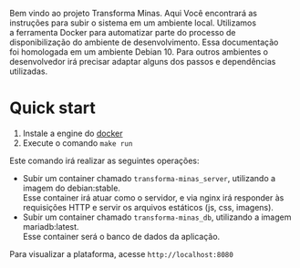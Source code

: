 Bem vindo ao projeto Transforma Minas. Aqui Você encontrará as  
instruções para subir o sistema em um ambiente local. Utilizamos  
a ferramenta Docker para automatizar parte do processo de  
disponibilização do ambiente de desenvolvimento. Essa documentação  
foi homologada em um ambiente Debian 10. Para outros ambientes o
desenvolvedor irá precisar adaptar alguns dos passos e dependências
utilizadas.

# Quick start

1. Instale a engine do [docker](https://docs.docker.com/compose/install/)
2. Execute o comando `make run`

Este comando irá realizar as seguintes operações:

- Subir um container chamado `transforma-minas_server`, utilizando a imagem do debian:stable.  
Esse container irá atuar como o servidor, e via nginx irá responder às requisições HTTP e servir os
arquivos estáticos (js, css, imagens).
- Subir um container chamado `transforma-minas_db`, utilizando a imagem mariadb:latest.  
Esse container será o banco de dados da aplicação.

Para visualizar a plataforma, acesse `http://localhost:8080`
